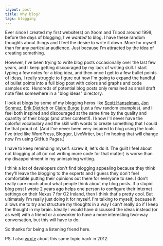 ```yaml
---
layout: post
title: Why blog?
tags: blogging
---
```


Ever since I created my first website(s) on Xoom and Tripod around 1998, before the days of blogging, I've *wanted* to blog. I have these random thoughts about things and I feel the desire to write it down. More for myself than for any particular audience. Just because I'm attracted by the idea of creating something.

However, I've been trying to write blog posts occasionally over the last few years, and I keep getting discouraged by my lack of writing skill. I start typing a few notes for a blog idea, and then once I get to a few bullet points of ideas, I really struggle to figure out how I'm going to expand the handful of bullet points into a full blog post with colors and graphs and code samples etc. Hundreds of potential blog posts only remained as small draft note files somewhere in a "blog ideas" directory.

I look at blogs by some of my blogging heros like [Scott Hanselman][1], [Jon Sonmez][2], [Erik Dietrich][3] or [Claire Burge][4] (just a few random examples), and I feel both inspired and discouraged at the same time by the quality and quantity of their blogs (and other content!). I know I'll never have the colorful vocabulary and the skill with words to create something that I could be that proud of. (And I've never been very inspired to blog using the tools I've tried like WordPress, Blogger, LiveWriter, but I'm hoping that will change now I'm using GitHub Pages.)

I have to keep reminding myself: screw it, let's do it. The guilt I feel about not blogging at all (or not writing more code for that matter) is worse than my disappointment in my uninspiring writing.

I think a lot of developers don't find blogging appealing because they think they'll leave the blogging to the experts and I guess they don't feel comfortable putting their opinions out there for everyone to see. I don't really care much about what people think about my blog posts. If a stupid blog post I wrote 2 years ago helps one person to configure their internet settings on their Nexus 7 for O2 Ireland, then I think that's pretty cool. But ultimately I'm really just doing it for myself. I'm talking to myself, because it allows me to try and structure my thoughts in a way I can't really do if I keep the thought in my brain. Ideally I would have discussed the ideas instead (or as well) with a friend or a coworker to have a more interesting two-way conversation, but this will have to do.

So thanks for being a listening friend here.

PS. I also [wrote][why] about this same topic back in 2012.

[1]: https://twitter.com/shanselman "Scott Hanselman on Twitter" 
[2]: https://twitter.com/jsonmez "John Sonmez on Twitter"
[3]: https://twitter.com/daedtech "Erik Dietrich on Twitter"
[4]: https://twitter.com/claireburge "Claire Burge on Twitter"
[why]: http://www.lombard.me/2012/05/why-blog.html "Why blog?"
